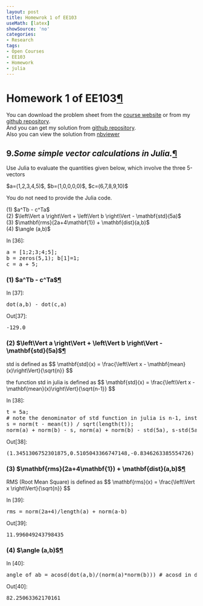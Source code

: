 ```yaml
---
layout: post
title: Homewrok 1 of EE103
useMath: [latex]
showSource: 'no'
categories:
- Research
tags:
- Open Courses
- EE103
- Homework
- julia
---
```


<div tabindex="-1" id="notebook" class="border-box-sizing">
    <div class="container" id="notebook-container">

<div class="cell border-box-sizing text_cell rendered">
<div class="prompt input_prompt">
</div>
<div class="inner_cell">
<div class="text_cell_render border-box-sizing rendered_html">
<h1 id="Homework-1-of-EE103">Homework 1 of EE103<a class="anchor-link" href="#Homework-1-of-EE103">&#182;</a></h1>
</div>
</div>
</div>
<div class="cell border-box-sizing text_cell rendered">
<div class="prompt input_prompt">
</div>
<div class="inner_cell">
<div class="text_cell_render border-box-sizing rendered_html">
<p>You can download the problem sheet from the <a href="http://web.stanford.edu/class/ee103/hw/hw1.pdf">course website</a> or from my <a href="https://github.com/csukuangfj/EE103/raw/master/hw1.pdf">github repository</a>.<br>
And you can get my solution from <a href="https://github.com/csukuangfj/EE103/raw/master/Homework1.ipynb">github repository</a>.<br>
Also you can view the solution from <a href="http://nbviewer.ipython.org/github/csukuangfj/EE103/blob/master/Homework1.ipynb">nbviewer</a></p>

</div>
</div>
</div>
<div class="cell border-box-sizing text_cell rendered">
<div class="prompt input_prompt">
</div>
<div class="inner_cell">
<div class="text_cell_render border-box-sizing rendered_html">
<h2 id="9.Some-simple-vector-calculations-in-Julia.">9.<em>Some simple vector calculations in Julia.</em><a class="anchor-link" href="#9.Some-simple-vector-calculations-in-Julia.">&#182;</a></h2><p>Use Julia to evaluate the quantities given
below, which involve the three 5-vectors</p>
<p>$a=(1,2,3,4,5)$, $b=(1,0,0,0,0)$, $c=(6,7,8,9,10)$</p>
<p>You do not need to provide the Julia code.</p>
<p>(1) $a^Tb - c^Ta$<br>
(2) $\left\Vert a \right\Vert + \left\Vert b \right\Vert - \mathbf{std}(5a)$<br>
(3) $\mathbf{rms}(2a+4\mathbf{1}) + \mathbf{dist}(a,b)$<br>
(4) $\angle (a,b)$</p>

</div>
</div>
</div>
<div class="cell border-box-sizing code_cell rendered">
<div class="input">
<div class="prompt input_prompt">In&nbsp;[36]:</div>
<div class="inner_cell">
    <div class="input_area">
<div class=" highlight hl-julia"><pre><span class="n">a</span> <span class="o">=</span> <span class="p">[</span><span class="mi">1</span><span class="p">;</span><span class="mi">2</span><span class="p">;</span><span class="mi">3</span><span class="p">;</span><span class="mi">4</span><span class="p">;</span><span class="mi">5</span><span class="p">];</span>
<span class="n">b</span> <span class="o">=</span> <span class="n">zeros</span><span class="p">(</span><span class="mi">5</span><span class="p">,</span><span class="mi">1</span><span class="p">);</span> <span class="n">b</span><span class="p">[</span><span class="mi">1</span><span class="p">]</span><span class="o">=</span><span class="mi">1</span><span class="p">;</span>
<span class="n">c</span> <span class="o">=</span> <span class="n">a</span> <span class="o">+</span> <span class="mi">5</span><span class="p">;</span>
</pre></div>

</div>
</div>
</div>

</div>
<div class="cell border-box-sizing text_cell rendered">
<div class="prompt input_prompt">
</div>
<div class="inner_cell">
<div class="text_cell_render border-box-sizing rendered_html">
<h3 id="(1)-$a^Tb---c^Ta$">(1) $a^Tb - c^Ta$<a class="anchor-link" href="#(1)-$a^Tb---c^Ta$">&#182;</a></h3>
</div>
</div>
</div>
<div class="cell border-box-sizing code_cell rendered">
<div class="input">
<div class="prompt input_prompt">In&nbsp;[37]:</div>
<div class="inner_cell">
    <div class="input_area">
<div class=" highlight hl-julia"><pre><span class="n">dot</span><span class="p">(</span><span class="n">a</span><span class="p">,</span><span class="n">b</span><span class="p">)</span> <span class="o">-</span> <span class="n">dot</span><span class="p">(</span><span class="n">c</span><span class="p">,</span><span class="n">a</span><span class="p">)</span>
</pre></div>

</div>
</div>
</div>

<div class="output_wrapper">
<div class="output">


<div class="output_area"><div class="prompt output_prompt">Out[37]:</div>


<div class="output_text output_subarea output_execute_result">
<pre>-129.0</pre>
</div>

</div>

</div>
</div>

</div>
<div class="cell border-box-sizing text_cell rendered">
<div class="prompt input_prompt">
</div>
<div class="inner_cell">
<div class="text_cell_render border-box-sizing rendered_html">
<h3 id="(2)-$\left\Vert-a-\right\Vert-+-\left\Vert-b-\right\Vert---\mathbf{std}(5a)$">(2) $\left\Vert a \right\Vert + \left\Vert b \right\Vert - \mathbf{std}(5a)$<a class="anchor-link" href="#(2)-$\left\Vert-a-\right\Vert-+-\left\Vert-b-\right\Vert---\mathbf{std}(5a)$">&#182;</a></h3><p>std is defined as
$$
    \mathbf{std}(x) = \frac{\left\Vert x - \mathbf{mean}(x)\right\Vert}{\sqrt{n}}
$$</p>
<p>the function std in julia is defined as
$$
    \mathbf{std}(x) = \frac{\left\Vert x - \mathbf{mean}(x)\right\Vert}{\sqrt{n-1}}
$$</p>

</div>
</div>
</div>
<div class="cell border-box-sizing code_cell rendered">
<div class="input">
<div class="prompt input_prompt">In&nbsp;[38]:</div>
<div class="inner_cell">
    <div class="input_area">
<div class=" highlight hl-julia"><pre><span class="n">t</span> <span class="o">=</span> <span class="mi">5</span><span class="n">a</span><span class="p">;</span>
<span class="c"># note the denominator of std function in julia is n-1, instead of n</span>
<span class="n">s</span> <span class="o">=</span> <span class="n">norm</span><span class="p">(</span><span class="n">t</span> <span class="o">-</span> <span class="n">mean</span><span class="p">(</span><span class="n">t</span><span class="p">))</span> <span class="o">/</span> <span class="n">sqrt</span><span class="p">(</span><span class="n">length</span><span class="p">(</span><span class="n">t</span><span class="p">));</span> 
<span class="n">norm</span><span class="p">(</span><span class="n">a</span><span class="p">)</span> <span class="o">+</span> <span class="n">norm</span><span class="p">(</span><span class="n">b</span><span class="p">)</span> <span class="o">-</span> <span class="n">s</span><span class="p">,</span> <span class="n">norm</span><span class="p">(</span><span class="n">a</span><span class="p">)</span> <span class="o">+</span> <span class="n">norm</span><span class="p">(</span><span class="n">b</span><span class="p">)</span> <span class="o">-</span> <span class="n">std</span><span class="p">(</span><span class="mi">5</span><span class="n">a</span><span class="p">),</span> <span class="n">s</span><span class="o">-</span><span class="n">std</span><span class="p">(</span><span class="mi">5</span><span class="n">a</span><span class="p">)</span>
</pre></div>

</div>
</div>
</div>

<div class="output_wrapper">
<div class="output">


<div class="output_area"><div class="prompt output_prompt">Out[38]:</div>


<div class="output_text output_subarea output_execute_result">
<pre>(1.3451306752301875,0.5105043366747148,-0.8346263385554726)</pre>
</div>

</div>

</div>
</div>

</div>
<div class="cell border-box-sizing text_cell rendered">
<div class="prompt input_prompt">
</div>
<div class="inner_cell">
<div class="text_cell_render border-box-sizing rendered_html">
<h3 id="(3)-$\mathbf{rms}(2a+4\mathbf{1})-+-\mathbf{dist}(a,b)$">(3) $\mathbf{rms}(2a+4\mathbf{1}) + \mathbf{dist}(a,b)$<a class="anchor-link" href="#(3)-$\mathbf{rms}(2a+4\mathbf{1})-+-\mathbf{dist}(a,b)$">&#182;</a></h3><p>RMS (Root Mean Square) is defined as
$$
    \mathbf{rms}(x) = \frac{\left\Vert x \right\Vert}{\sqrt{n}}
$$</p>

</div>
</div>
</div>
<div class="cell border-box-sizing code_cell rendered">
<div class="input">
<div class="prompt input_prompt">In&nbsp;[39]:</div>
<div class="inner_cell">
    <div class="input_area">
<div class=" highlight hl-julia"><pre><span class="n">rms</span> <span class="o">=</span> <span class="n">norm</span><span class="p">(</span><span class="mi">2</span><span class="n">a</span><span class="o">+</span><span class="mi">4</span><span class="p">)</span><span class="o">/</span><span class="n">length</span><span class="p">(</span><span class="n">a</span><span class="p">)</span> <span class="o">+</span> <span class="n">norm</span><span class="p">(</span><span class="n">a</span><span class="o">-</span><span class="n">b</span><span class="p">)</span>
</pre></div>

</div>
</div>
</div>

<div class="output_wrapper">
<div class="output">


<div class="output_area"><div class="prompt output_prompt">Out[39]:</div>


<div class="output_text output_subarea output_execute_result">
<pre>11.996049243798435</pre>
</div>

</div>

</div>
</div>

</div>
<div class="cell border-box-sizing text_cell rendered">
<div class="prompt input_prompt">
</div>
<div class="inner_cell">
<div class="text_cell_render border-box-sizing rendered_html">
<h3 id="(4)-$\angle-(a,b)$">(4) $\angle (a,b)$<a class="anchor-link" href="#(4)-$\angle-(a,b)$">&#182;</a></h3>
</div>
</div>
</div>
<div class="cell border-box-sizing code_cell rendered">
<div class="input">
<div class="prompt input_prompt">In&nbsp;[40]:</div>
<div class="inner_cell">
    <div class="input_area">
<div class=" highlight hl-julia"><pre><span class="n">angle_of_ab</span> <span class="o">=</span> <span class="n">acosd</span><span class="p">(</span><span class="n">dot</span><span class="p">(</span><span class="n">a</span><span class="p">,</span><span class="n">b</span><span class="p">)</span><span class="o">/</span><span class="p">(</span><span class="n">norm</span><span class="p">(</span><span class="n">a</span><span class="p">)</span><span class="o">*</span><span class="n">norm</span><span class="p">(</span><span class="n">b</span><span class="p">)))</span> <span class="c"># acosd in degree, and acos in radian</span>
</pre></div>

</div>
</div>
</div>

<div class="output_wrapper">
<div class="output">


<div class="output_area"><div class="prompt output_prompt">Out[40]:</div>


<div class="output_text output_subarea output_execute_result">
<pre>82.25063362170161</pre>
</div>

</div>

</div>
</div>

</div>
    </div>
  </div>